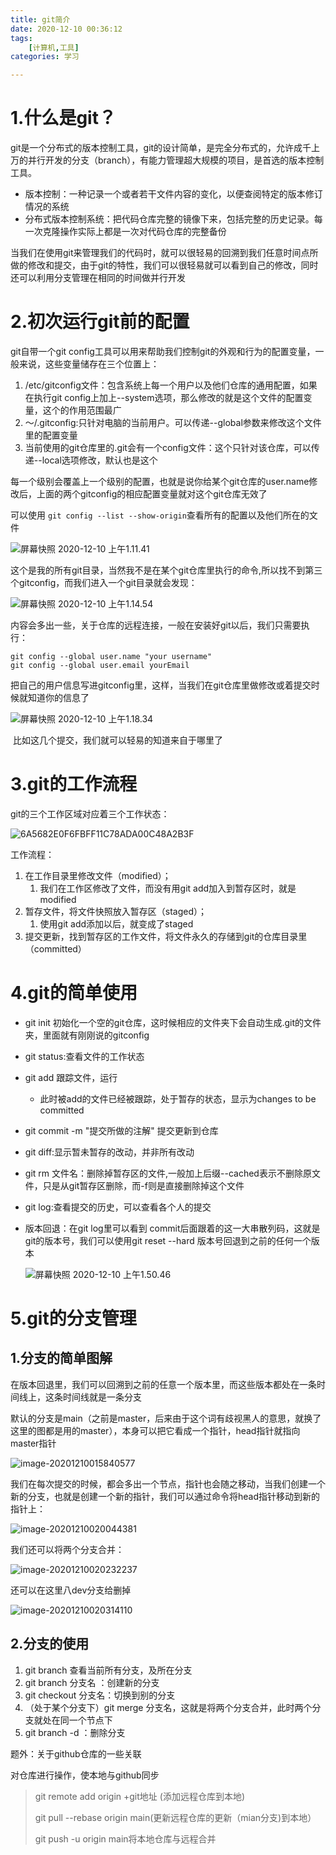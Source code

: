 ```yaml
---
title: git简介
date: 2020-12-10 00:36:12
tags:
	[计算机,工具]
categories: 学习

---
```


# 1.什么是git？

git是一个分布式的版本控制工具，git的设计简单，是完全分布式的，允许成千上万的并行开发的分支（branch），有能力管理超大规模的项目，是首选的版本控制工具。

* 版本控制：一种记录一个或者若干文件内容的变化，以便查阅特定的版本修订情况的系统
* 分布式版本控制系统：把代码仓库完整的镜像下来，包括完整的历史记录。每一次克隆操作实际上都是一次对代码仓库的完整备份

当我们在使用git来管理我们的代码时，就可以很轻易的回溯到我们任意时间点所做的修改和提交，由于git的特性，我们可以很轻易就可以看到自己的修改，同时还可以利用分支管理在相同的时间做并行开发

<!--more-->

# 2.初次运行git前的配置

git自带一个git config工具可以用来帮助我们控制git的外观和行为的配置变量，一般来说，这些变量储存在三个位置上：

1. /etc/gitconfig文件：包含系统上每一个用户以及他们仓库的通用配置，如果在执行git config上加上--system选项，那么修改的就是这个文件的配置变量，这个的作用范围最广
2. ～/.gitconfig:只针对电脑的当前用户。可以传递--global参数来修改这个文件里的配置变量
3. 当前使用的git仓库里的.git会有一个config文件：这个只针对该仓库，可以传递--local选项修改，默认也是这个

每一个级别会覆盖上一个级别的配置，也就是说你给某个git仓库的user.name修改后，上面的两个gitconfig的相应配置变量就对这个git仓库无效了

可以使用 `git config --list --show-origin`查看所有的配置以及他们所在的文件

![屏幕快照 2020-12-10 上午1.11.41](https://tva1.sinaimg.cn/large/0081Kckwly1gli3to5yt4j314g03mwf9.jpg)

这个是我的所有git目录，当然我不是在某个git仓库里执行的命令,所以找不到第三个gitconfig，而我们进入一个git目录就会发现：

![屏幕快照 2020-12-10 上午1.14.54](https://tva1.sinaimg.cn/large/0081Kckwly1gli3x2idrmj314u0ay76o.jpg)

内容会多出一些，关于仓库的远程连接，一般在安装好git以后，我们只需要执行：

```
git config --global user.name "your username"
git config --global user.email yourEmail
```

把自己的用户信息写进gitconfig里，这样，当我们在git仓库里做修改或着提交时候就知道你的信息了

![屏幕快照 2020-12-10 上午1.18.34](https://tva1.sinaimg.cn/large/0081Kckwly1gli413hr5dj317e0gujtn.jpg)

​	比如这几个提交，我们就可以轻易的知道来自于哪里了

# 3.git的工作流程

git的三个工作区域对应着三个工作状态：

![6A5682E0F6FBFF11C78ADA00C48A2B3F](https://tva1.sinaimg.cn/large/0081Kckwly1gli45heht1j33340mmq9s.jpg)

工作流程：

1. 在工作目录里修改文件（modified）；
   1. 我们在工作区修改了文件，而没有用git add加入到暂存区时，就是modified
2. 暂存文件，将文件快照放入暂存区（staged）；
   1. 使用git add添加以后，就变成了staged
3. 提交更新，找到暂存区的工作文件，将文件永久的存储到git的仓库目录里（committed）

# 4.git的简单使用

* git init 初始化一个空的git仓库，这时候相应的文件夹下会自动生成.git的文件夹，里面就有刚刚说的gitconfig

* git status:查看文件的工作状态

* git add 跟踪文件，运行

  * 此时被add的文件已经被跟踪，处于暂存的状态，显示为changes to be committed

* git commit -m "提交所做的注解" 提交更新到仓库

* git diff:显示暂未暂存的改动，并非所有改动

* git rm 文件名：删除掉暂存区的文件,一般加上后缀--cached表示不删除原文件，只是从git暂存区删除，而-f则是直接删除掉这个文件

* git log:查看提交的历史，可以查看各个人的提交

* 版本回退：在git log里可以看到 commit后面跟着的这一大串散列码，这就是git的版本号，我们可以使用git reset --hard 版本号回退到之前的任何一个版本

  ![屏幕快照 2020-12-10 上午1.50.46](https://tva1.sinaimg.cn/large/0081Kckwly1gli4ydr3pzj30u00ufdlq.jpg)

# 5.git的分支管理

## 1.分支的简单图解

在版本回退里，我们可以回溯到之前的任意一个版本里，而这些版本都处在一条时间线上，这条时间线就是一条分支

默认的分支是main（之前是master，后来由于这个词有歧视黑人的意思，就换了这里的图都是用的master），本身可以把它看成一个指针，head指针就指向master指针

![image-20201210015840577](https://tva1.sinaimg.cn/large/0081Kckwly1gli5672o9lj308d0473yf.jpg)

我们在每次提交的时候，都会多出一个节点，指针也会随之移动，当我们创建一个新的分支，也就是创建一个新的指针，我们可以通过命令将head指针移动到新的指针上：

![image-20201210020044381](https://tva1.sinaimg.cn/large/0081Kckwly1gli58b6b3mj30dq06h3yj.jpg)

我们还可以将两个分支合并：

![image-20201210020232237](https://tva1.sinaimg.cn/large/0081Kckwly1gli5a76lkcj30br066jre.jpg)

还可以在这里八dev分支给删掉

![image-20201210020314110](https://tva1.sinaimg.cn/large/0081Kckwly1gli5awchx8j30br04fwef.jpg)

## 2.分支的使用

1. git branch 查看当前所有分支，及所在分支
2. git branch 分支名 ：创建新的分支
3. git checkout 分支名：切换到别的分支
4. （处于某个分支下）git merge 分支名，这就是将两个分支合并，此时两个分支就处在同一个节点下
5. git branch -d ：删除分支

题外：关于github仓库的一些关联

对仓库进行操作，使本地与github同步

> git remote add origin +git地址 (添加远程仓库到本地)
>
> git pull --rebase origin main(更新远程仓库的更新（mian分支)到本地）
>
> git push -u origin main将本地仓库与远程合并